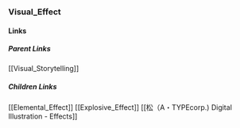 ### Visual_Effect
#### Links
##### Parent Links
[[Visual_Storytelling]]
##### Children Links
[[Elemental_Effect]]
[[Explosive_Effect]]
[[松（A・TYPEcorp.) Digital Illustration - Effects]]
